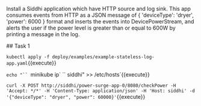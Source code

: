 Install a Siddhi application which have HTTP source and log sink. This app consumes events from HTTP as a JSON message of { 'deviceType': 'dryer', 'power': 6000 } format and inserts the events into DevicePowerStream, and alerts the user if the power level is greater than or equal to 600W by printing a message in the log.

## Task 1

`kubectl apply -f deploy/examples/example-stateless-log-app.yaml`{{execute}}

`echo "`` `minikube ip\` `` siddhi" >> /etc/hosts`{{execute}}

`curl -X POST http://siddhi/power-surge-app-0/8080/checkPower -H 'Accept: */*' -H 'Content-Type: application/json' -H 'Host: siddhi' -d '{"deviceType": "dryer", "power": 60000}'`{{execute}}
